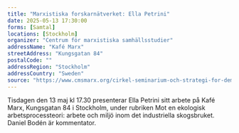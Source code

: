 ```yaml
---
title: "Marxistiska forskarnätverket: Ella Petrini"
date: 2025-05-13 17:30:00
forms: [Samtal]
locations: [Stockholm]
organizer: "Centrum för marxistiska samhällsstudier"
addressName: "Kafé Marx"
streetAddress: "Kungsgatan 84"
postalCode: ""
addressRegion: "Stockholm"
addressCountry: "Sweden"
source: "https://www.cmsmarx.org/cirkel-seminarium-och-strategi-for-demokrati/"
---
```

Tisdagen den 13 maj kl 17.30 presenterar Ella Petrini sitt arbete på Kafé Marx, Kungsgatan 84 i Stockholm, under rubriken Mot en ekologisk arbetsprocessteori: arbete och miljö inom det industriella skogsbruket. Daniel Bodén är kommentator.